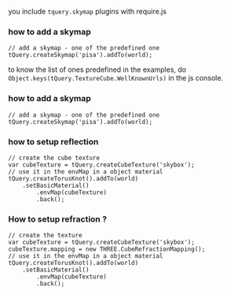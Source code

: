you include ```tquery.skymap``` plugins with require.js

### how to add a skymap
```
// add a skymap - one of the predefined one
tQuery.createSkymap('pisa').addTo(world);
```

to know the list of ones predefined in the examples, do ```Object.keys(tQuery.TextureCube.WellKnownUrls)``` in the js console.

### how to add a skymap 
```
// add a skymap - one of the predefined one
tQuery.createSkymap('pisa').addTo(world);
```

### how to setup reflection
```
// create the cube texture
var cubeTexture	= tQuery.createCubeTexture('skybox');
// use it in the envMap in a object material
tQuery.createTorusKnot().addTo(world)
	.setBasicMaterial()
		.envMap(cubeTexture)
		.back();
```

### How to setup refraction ?
```
// create the texture
var cubeTexture	= tQuery.createCubeTexture('skybox');
cubeTexture.mapping = new THREE.CubeRefractionMapping();
// use it in the envMap in a object material
tQuery.createTorusKnot().addTo(world)
	.setBasicMaterial()
		.envMap(cubeTexture)
		.back();
```